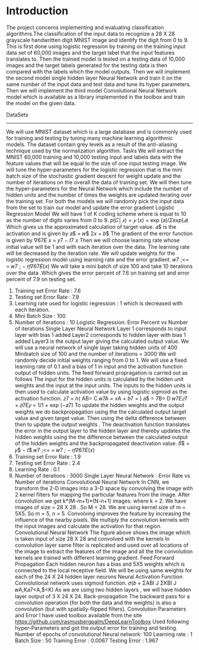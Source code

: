 Introduction
============

The project concerns implementing and evaluating classification algorithms.The
classification of the input data to recognize a 28 X 28 grayscale handwritten digit
MNIST image and identify the digit from 0 to 9. This is first done using logistic
regression by training on the training input data set of 60,000 images and the
target label that the input features translates to. Then the trained model is tested
on a testing data of 10,000 images and the target labels generated for the testing
data is then compared with the labels which the model outputs. Then we will
implement the second model single hidden layer Neural Network and train it on
the same number of the input data and test data and tune its hyper parameters.
Then we will implement the third model Convolutional Neural Network model
which is available as a library implemented in the toolbox and train the model on
the given data.

DataSets
________
We will use MNIST dataset which is a large database and is commonly used for
training and testing by tuning many machine learning algorithmic models. The
dataset contain grey levels as a result of the anti-aliasing technique used by the
normalization algorithm.
Tasks
We will extract the MNIST 60,000 training and 10,000 testing input and labels data
with the feature values that will be equal to the size of one input testing image.
We will tune the hyper-parameters for the logistic regression that is the mini batch
size of the stochastic gradient descent for weight update and the number of
iterations on the overall the data of training set.
We will then tune the hyper-parameters for the Neural Network which include the
number of hidden units and the number of times the weights are updated iterating
over the training set.
For both the models we will randomly pick the input data from the set to train our
model and update the error gradient
Logistic Regression Model
We will have 1 of K coding scheme where is equal to 10 as the number of digits
varies from 0 to 9.
𝑝(𝐶$│𝑥) = 𝑦$ (𝑥) = exp (𝑎$)/Σexp (𝑎$)
Which gives us the approximated calculation of target value. 𝑎$ is the activation
and is given by
𝑎$ = 𝑤$
2𝑥 + 𝑏$
The gradient of the error function is given by
∇67𝐸 𝑥 = 𝑦7 − 𝑡7 𝑥
Then we will choose learning rate whose initial value will be 1 and with each
iteration over the data. The learning rate will be decreased by the iteration rate.
We will update weights for the logistic regression model using learning rate and
the error gradient.
𝑤7
;<= = 𝑤7
; − 𝜂∇67𝐸(𝑥)
We will take a mini batch of size 100 and take 10 iterations over the data .Which
gives the error percent of 7.6 on training set and error percent of 7.9 on testing
set.
1. Training set Error Rate : 7.6
2. Testing set Error Rate : 7.9
3. Learning rate used for logistic regression : 1 which is decreased with each
iteration.
4. Mini Batch Size : 100
5. Number of iterations : 10
Logistic Regression: Error Percent vs Number of iterations
Single Layer Neural Network
Layer 1 corresponds to input layer with bias 1 added
Layer2 corresponds to hidden layer with bias 1 added
Layer3 is the output layer giving the calculated output value.
We will use a neural network of single layer taking hidden units of 400
Minibatch size of 100 and the number of iterations = 3000
We will randomly decide initial weights ranging from 0 to 1.
We will use a fixed learning rate of 0.1 and a bias of 1 in input and the activation
function output of hidden units.
The feed forward propragation is carried out as follows
The input for the hidden units is calculated by the hidden unit weights and the
input at the input units. The inputs to the hidden units is then used to calculate
activation value by using logistic sigmoid as the activation function.
𝑧7 = ℎ(
AB=
C
𝑤7A
= 𝑥A + 𝑏7
= )
𝑎$ =
7B=
D
𝑤$7 E 𝑧7 + 𝑏7
E
𝑦$ = 1/1 + exp (−𝑎7)
To update the hidden weights and the output weights we do backpropagation
using the the calculated output target value and given target value. Then using the
delta difference between then to update the output weights .
The deactivation function translates the error in the output layer to the hidden
layer and thereby updates the hidden weights using the the difference between
the calculated output of the hidden weights and the backpropagated deactivation
value.
𝛿$ = 𝑦$ − 𝑡$
𝑤7
;<= = 𝑤7
; − 𝜂∇67𝐸(𝑥)
1. Training set Error Rate : 1.9
2. Testing set Error Rate : 2.4
3. Learning Rate : 0.1
4. Number of iterations : 3000
Single Layer Neural Network : Error Rate vs Number of iterations
Convolutional Neural Network
In CNN, we transform the 2-D images into a 3-D space by convolving the image
with 2 kernel filters for mapping the particular features from the image. After
convolution we get
k*(M-m+1)*(N-n+1) images.
where k = 2. We have images of size = 28 X 28 . So M = 28. We are using kernel size
of m = 5X5. So m = 5, n = 5.
Convolving improves the feature by increasing the influence of the nearby pixels.
We multiply the convolution kernels with the input images and calculate the
activation for that region.
Convolutional Neural Network
The figure above shows the image which is taken input of size 28 X 28 and
convolved with the kernels
In convolution layer same filter is replicated and used over all locations of the
image to extract the features of the image and all the the convolution kernels are
trained with different learning gradient.
Feed Forward Propagation
Each hidden neuron has a bias and 5X5 weights which is connected to the local
receptive field. We will be using same weights for each of the 24 X 24 hidden layer
neurons
Neural Activation Function
Convolutional network uses sigmoid function.
𝜎(𝑏 + ΣABI
J ΣKBI
J 𝑤A,K𝑎7<A,$<K)
As we are using two hidden layers , we will have hidden layer output of 3 X 24 X 24.
Back-propagation
The backward pass for a convolution operation (for both the data and the
weights) is also a convolution (but with spatially-flipped filters).
Convolution Parameters and Error
I have used toolbox available from the site
https://github.com/rasmusbergpalm/DeepLearnToolbox
Used following hyper-Parameters and got the output error for training and testing.
Number of epochs of convolutional Neural network: 100
Learning rate : 1
Batch Size : 50
Training Error : 0.0067
Testing Error : 1.967
